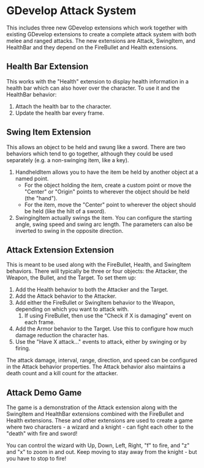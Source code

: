 # GDevelop Attack System
This includes three new GDevelop extensions which work together with existing GDevelop extensions to create a complete attack system with both melee and ranged attacks. The new extensions are Attack, SwingItem, and HealthBar and they depend on the FireBullet and Health extensions.

## Health Bar Extension
This works with the "Health" extension to display health information in a health bar which can also hover over the character. To use it and the HealthBar behavior:
1. Attach the health bar to the character.
2. Update the health bar every frame.

## Swing Item Extension
This allows an object to be held and swung like a sword. There are two behaviors which tend to go together, although they could be used separately (e.g. a non-swinging item, like a key).

1. HandheldItem allows you to have the item be held by another object at a named point.
    - For the object holding the item, create a custom point or move the "Center" or "Origin" points to wherever the object should be held (the "hand"). 
    - For the item, move the "Center" point to wherever the object should be held (like the hilt of a sword).
2. SwingingItem actually swings the item. You can configure the starting angle, swing speed and swing arc length. The parameters can also be inverted to swing in the opposite direction.

## Attack Extension Extension
This is meant to be used along with the FireBullet, Health, and SwingItem behaviors. There will typically be three or four objects: the Attacker, the Weapon, the Bullet, and the Target. To set them up:
1. Add the Health behavior to both the Attacker and the Target.
2. Add the Attack behavior to the Attacker.
3. Add either the FireBullet or SwingItem behavior to the Weapon, depending on which you want to attack with.
    1. If using FireBullet, then use the "Check if X is damaging" event on each frame.
4. Add the Armor behavior to the Target. Use this to configure how much damage reduction the character has.
5. Use the "Have X attack..." events to attack, either by swinging or by firing.

The attack damage, interval, range, direction, and speed can be configured in the Attack behavior properties. The Attack behavior also maintains a death count and a kill count for the attacker.

## Attack Demo Game
The game is a demonstration of the Attack extension along with the SwingItem and HealthBar extensions combined with the FireBullet and Health extensions. These and other extensions are used to create a game where two characters - a wizard and a knight - can fight each other to the "death" with fire and sword!

You can control the wizard with Up, Down, Left, Right, "f" to fire, and "z" and "x" to zoom in and out. Keep moving to stay away from the knight - but you have to stop to fire!

